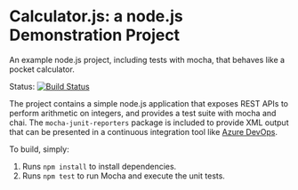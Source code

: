 Calculator.js: a node.js Demonstration Project
==============================================
An example node.js project, including tests with mocha, that behaves like
a pocket calculator.

Status: [![Build Status](https://dev.azure.com/devops8/devops8/_apis/build/status/kaidiss.calculator?branchName=refs%2Fpull%2F1%2Fmerge)](https://dev.azure.com/devops8/devops8/_build/latest?definitionId=2&branchName=refs%2Fpull%2F1%2Fmerge)

The project contains a simple node.js application that exposes REST APIs
to perform arithmetic on integers, and provides a test suite with mocha
and chai.  The `mocha-junit-reporters` package is included to provide XML
output that can be presented in a continuous integration tool like
[Azure DevOps](https://azure.com/devops).

To build, simply:

1. Runs `npm install` to install dependencies.
2. Runs `npm test` to run Mocha and execute the unit tests.

